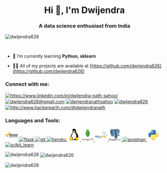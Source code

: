 <h1 align="center">Hi 👋, I'm Dwijendra</h1>
<h3 align="center">A data science enthusiast from India</h3>

<p align="left"> <img src="https://komarev.com/ghpvc/?username=dwijendra626&label=Profile%20views&color=0e75b6&style=plastic" alt="dwijendra626" /> </p>

<p align="left"> <a href="https://twitter.com/" target="blank"><img src="https://img.shields.io/twitter/follow/?logo=twitter&style=for-the-badge" alt="" /></a> </p>

- 🌱 I’m currently learning **Python, sklearn**

- 👨‍💻 All of my projects are available at [https://github.com/dwijendra626](https://github.com/dwijendra626)

<h3 align="left">Connect with me:</h3>
<p align="left">
<a href="https://linkedin.com/in/https://www.linkedin.com/in/dwijendra-nath-sahoo/" target="blank"><img align="center" src="https://raw.githubusercontent.com/rahuldkjain/github-profile-readme-generator/neutral-icons/src/images/icons/Social/linked-in-alt.svg" alt="https://www.linkedin.com/in/dwijendra-nath-sahoo/" height="30" width="40" /></a>
<a href="https://stackoverflow.com/users/dwijendra626@gmail.com" target="blank"><img align="center" src="https://raw.githubusercontent.com/rahuldkjain/github-profile-readme-generator/neutral-icons/src/images/icons/Social/stack-overflow.svg" alt="dwijendra626@gmail.com" height="30" width="40" /></a>
<a href="https://kaggle.com/dwijendranathsahoo" target="blank"><img align="center" src="https://raw.githubusercontent.com/rahuldkjain/github-profile-readme-generator/neutral-icons/src/images/icons/Social/kaggle.svg" alt="dwijendranathsahoo" height="30" width="40" /></a>
<a href="https://www.hackerrank.com/dwijendra626" target="blank"><img align="center" src="https://raw.githubusercontent.com/rahuldkjain/github-profile-readme-generator/neutral-icons/src/images/icons/Social/hackerrank.svg" alt="dwijendra626" height="30" width="40" /></a>
<a href="https://www.hackerearth.com/http://www.hackerearth.com/@dwijendranath" target="blank"><img align="center" src="https://raw.githubusercontent.com/rahuldkjain/github-profile-readme-generator/neutral-icons/src/images/icons/Social/hackerearth.svg" alt="http://www.hackerearth.com/@dwijendranath" height="30" width="40" /></a>
</p>

<h3 align="left">Languages and Tools:</h3>
<p align="left"> <a href="https://aws.amazon.com" target="_blank"> <img src="https://raw.githubusercontent.com/devicons/devicon/master/icons/amazonwebservices/amazonwebservices-original-wordmark.svg" alt="aws" width="40" height="40"/> </a> <a href="https://flask.palletsprojects.com/" target="_blank"> <img src="https://www.vectorlogo.zone/logos/pocoo_flask/pocoo_flask-icon.svg" alt="flask" width="40" height="40"/> </a> <a href="https://git-scm.com/" target="_blank"> <img src="https://www.vectorlogo.zone/logos/git-scm/git-scm-icon.svg" alt="git" width="40" height="40"/> </a> <a href="https://heroku.com" target="_blank"> <img src="https://www.vectorlogo.zone/logos/heroku/heroku-icon.svg" alt="heroku" width="40" height="40"/> </a> <a href="https://www.linux.org/" target="_blank"> <img src="https://raw.githubusercontent.com/devicons/devicon/master/icons/linux/linux-original.svg" alt="linux" width="40" height="40"/> </a> <a href="https://www.mongodb.com/" target="_blank"> <img src="https://raw.githubusercontent.com/devicons/devicon/master/icons/mongodb/mongodb-original-wordmark.svg" alt="mongodb" width="40" height="40"/> </a> <a href="https://www.mysql.com/" target="_blank"> <img src="https://raw.githubusercontent.com/devicons/devicon/master/icons/mysql/mysql-original-wordmark.svg" alt="mysql" width="40" height="40"/> </a> <a href="https://www.postgresql.org" target="_blank"> <img src="https://raw.githubusercontent.com/devicons/devicon/master/icons/postgresql/postgresql-original-wordmark.svg" alt="postgresql" width="40" height="40"/> </a> <a href="https://postman.com" target="_blank"> <img src="https://www.vectorlogo.zone/logos/getpostman/getpostman-icon.svg" alt="postman" width="40" height="40"/> </a> <a href="https://www.python.org" target="_blank"> <img src="https://raw.githubusercontent.com/devicons/devicon/master/icons/python/python-original.svg" alt="python" width="40" height="40"/> </a> <a href="https://scikit-learn.org/" target="_blank"> <img src="https://upload.wikimedia.org/wikipedia/commons/0/05/Scikit_learn_logo_small.svg" alt="scikit_learn" width="40" height="40"/> </a> </p>

<p><img align="left" src="https://github-readme-stats.vercel.app/api/top-langs?username=dwijendra626&show_icons=true&locale=en&layout=compact" alt="dwijendra626" /></p>

<p>&nbsp;<img align="center" src="https://github-readme-stats.vercel.app/api?username=dwijendra626&show_icons=true&locale=en" alt="dwijendra626" /></p>

<p><img align="center" src="https://github-readme-streak-stats.herokuapp.com/?user=dwijendra626&" alt="dwijendra626" /></p>
